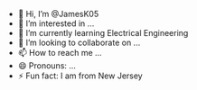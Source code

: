 - 👋 Hi, I’m @JamesK05
- 👀 I’m interested in ... 
- 🌱 I’m currently learning Electrical Engineering
- 💞️ I’m looking to collaborate on ...
- 📫 How to reach me ...
- 😄 Pronouns: ...
- ⚡ Fun fact: I am from New Jersey

<!---
JamesK05/JamesK05 is a ✨ special ✨ repository because its `README.md` (this file) appears on your GitHub profile.
You can click the Preview link to take a look at your changes.
--->
